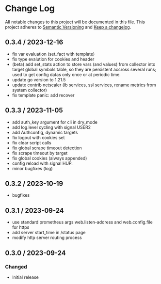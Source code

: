 # Change Log
All notable changes to this project will be documented in this file.
This project adheres to [Semantic Versioning](http://semver.org/) and [Keep a changelog](https://github.com/olivierlacan/keep-a-changelog).

 <!--next-version-placeholder-->
## 0.3.4 / 2023-12-16
 - fix var evaluation (set_fact with template)
 - fix type evalution for cookies and header
 - (beta) add set_stats action to store vars (and values) from collector into target global symbols table, so they are persistent accross several runs; used to get config datas only once or at periodic time.
 - update go version to 1.21.5
 - update contrib netscaler (lb services, ssl services, rename metrics from system collector)
 - fix template panic: add recover

## 0.3.3 / 2023-11-05
 - add auth_key argument for cli in dry_mode
 - add log.level cycling with signal USER2
 - add Authconfig, dynamic targets
 - fix logout with cookies set
 - fix clear script calls
 - fix global scrape timeout detection
 - fix scrape timeout by target
 - fix global cookies (always appended)
 - config reload with signal HUP.
 - minor bugfixes (log)

## 0.3.2 / 2023-10-19
 - bugfixes

## 0.3.1 / 2023-09-24
- use standard prometheus args web.listen-address and web.config.file for https
- add server start_time in /status page
- modify http server routing process

## 0.3.0 / 2023-09-24
### Changed
- Initial release
